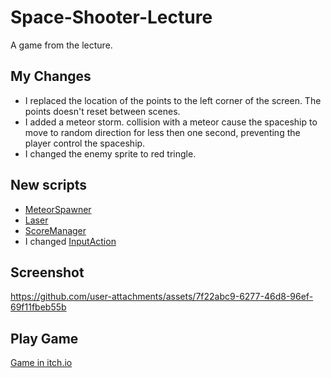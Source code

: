 # Space-Shooter-Lecture
A game from the lecture.

## My Changes

- I replaced the location of the points to the left corner of the screen.
The points doesn't reset between scenes.
- I added a meteor storm. collision with a meteor cause the spaceship to move to random direction for less then one second, preventing the player control the spaceship.
- I changed the enemy sprite to red tringle.

## New scripts
- [MeteorSpawner](https://github.com/Liza-Gaming/02-prefabs-triggers/blob/main/Assets/Scripts/2-spawners/MeteorSpawner.cs)
- [Laser](https://github.com/Liza-Gaming/02-prefabs-triggers/blob/main/Assets/Scripts/3-collisions/Laser.cs)
- [ScoreManager](https://github.com/Liza-Gaming/02-prefabs-triggers/blob/main/Assets/Scripts/4-levels/ScoreManager.cs)
- I changed [InputAction](https://github.com/Liza-Gaming/02-prefabs-triggers/blob/main/Assets/Scripts/4-levels/ScoreManager.cs)



## Screenshot
https://github.com/user-attachments/assets/7f22abc9-6277-46d8-96ef-69f11fbeb55b


## Play Game
 [Game in itch.io](https://lizachep.itch.io/game-week3-a)

